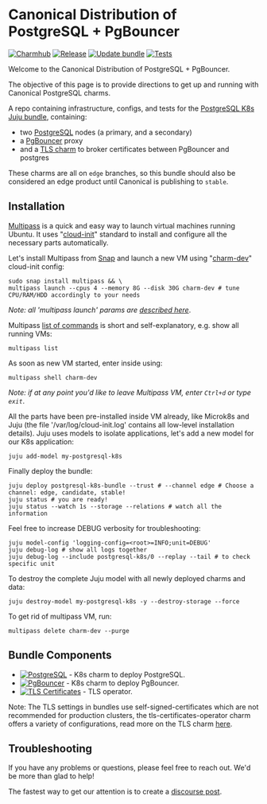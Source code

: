 # Canonical Distribution of PostgreSQL + PgBouncer
[![Charmhub](https://charmhub.io/postgresql-k8s-bundle/badge.svg)](https://charmhub.io/postgresql-k8s-bundle)
[![Release](https://github.com/canonical/postgresql-k8s-bundle/actions/workflows/release.yaml/badge.svg?branch=main&event=push)](https://github.com/canonical/postgresql-k8s-bundle/actions/workflows/release.yaml?query=branch%3Amain+event%3Apush)
[![Update bundle](https://github.com/canonical/postgresql-k8s-bundle/actions/workflows/update_bundle.yaml/badge.svg)](https://github.com/canonical/postgresql-k8s-bundle/actions/workflows/update_bundle.yaml)
[![Tests](https://github.com/canonical/postgresql-k8s-bundle/actions/workflows/ci.yaml/badge.svg?branch=main&event=schedule)](https://github.com/canonical/postgresql-k8s-bundle/actions/workflows/ci.yaml?query=branch%3Amain+event%3Aschedule)


Welcome to the Canonical Distribution of PostgreSQL + PgBouncer.

The objective of this page is to provide directions to get up and running with Canonical PostgreSQL charms.

A repo containing infrastructure, configs, and tests for the [PostgreSQL K8s Juju bundle](https://charmhub.io/postgresql-k8s-bundle?channel=edge), containing:
- two [PostgreSQL](https://charmhub.io/postgresql-k8s?channel=edge) nodes (a primary, and a secondary)
- a [PgBouncer](https://charmhub.io/pgbouncer-k8s?channel=edge) proxy
- and a [TLS charm](https://charmhub.io/tls-certificates-operator?channel=edge) to broker certificates between PgBouncer and postgres

These charms are all on `edge` branches, so this bundle should also be considered an edge product until Canonical is publishing to `stable`.

## Installation

[Multipass](https://multipass.run/) is a quick and easy way to launch virtual machines running Ubuntu. It uses "[cloud-init](https://cloud-init.io/)" standard to install and configure all the necessary parts automatically.

Let's install Multipass from [Snap](https://snapcraft.io/multipass) and launch a new VM using "[charm-dev](https://github.com/canonical/multipass-blueprints/blob/main/v1/charm-dev.yaml)" cloud-init config:
```shell
sudo snap install multipass && \
multipass launch --cpus 4 --memory 8G --disk 30G charm-dev # tune CPU/RAM/HDD accordingly to your needs
```
*Note: all 'multipass launch' params are [described here](https://multipass.run/docs/launch-command)*.

Multipass [list of commands](https://multipass.run/docs/multipass-cli-commands) is short and self-explanatory, e.g. show all running VMs:
```shell
multipass list
```

As soon as new VM started, enter inside using:
```shell
multipass shell charm-dev
```
*Note: if at any point you'd like to leave Multipass VM, enter `Ctrl+d` or type `exit`*.

All the parts have been pre-installed inside VM already, like Microk8s and Juju (the file '/var/log/cloud-init.log' contains all low-level installation details). Juju uses models to isolate applications, let's add a new model for our K8s application:
```shell
juju add-model my-postgresql-k8s
```

Finally deploy the bundle:
```shell
juju deploy postgresql-k8s-bundle --trust # --channel edge # Choose a channel: edge, candidate, stable!
juju status # you are ready!
juju status --watch 1s --storage --relations # watch all the information
```

Feel free to increase DEBUG verbosity for troubleshooting:
```shell
juju model-config 'logging-config=<root>=INFO;unit=DEBUG'
juju debug-log # show all logs together
juju debug-log --include postgresql-k8s/0 --replay --tail # to check specific unit
```

To destroy the complete Juju model with all newly deployed charms and data:
```shell
juju destroy-model my-postgresql-k8s -y --destroy-storage --force
```

To get rid of multipass VM, run:
```shell
multipass delete charm-dev --purge
```

## Bundle Components

- [![PostgreSQL](https://charmhub.io/postgresql-k8s/badge.svg?channel=edge)](https://charmhub.io/postgresql-k8s?channel=edge)  - K8s charm to deploy PostgreSQL.
- [![PgBouncer](https://charmhub.io/pgbouncer-k8s/badge.svg?channel=edge)](https://charmhub.io/pgbouncer-k8s?channel=edge) - K8s charm to deploy PgBouncer.
- [![TLS Certificates](https://charmhub.io/tls-certificates-operator/badge.svg)](https://charmhub.io/tls-certificates-operator) - TLS operator.

Note: The TLS settings in bundles use self-signed-certificates which are not recommended for production clusters, the tls-certificates-operator charm offers a variety of configurations, read more on the TLS charm [here](https://charmhub.io/tls-certificates-operator).

## Troubleshooting

If you have any problems or questions, please feel free to reach out. We'd be more than glad to help!

The fastest way to get our attention is to create a [discourse post](https://discourse.charmhub.io/).
